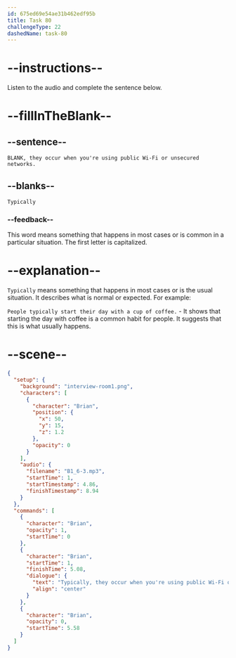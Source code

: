 ```yaml
---
id: 675ed69e54ae31b462edf95b
title: Task 80
challengeType: 22
dashedName: task-80
---
```


<!-- (Audio) Brian: Typically, they occur when you're using public Wi-Fi or unsecured networks. -->

# --instructions--

Listen to the audio and complete the sentence below.

# --fillInTheBlank--

## --sentence--

`BLANK, they occur when you're using public Wi-Fi or unsecured networks.`

## --blanks--

`Typically`

### --feedback--

This word means something that happens in most cases or is common in a particular situation. The first letter is capitalized.

# --explanation--

`Typically` means something that happens in most cases or is the usual situation. It describes what is normal or expected. For example:

`People typically start their day with a cup of coffee.` - It shows that starting the day with coffee is a common habit for people. It suggests that this is what usually happens.

# --scene--

```json
{
  "setup": {
    "background": "interview-room1.png",
    "characters": [
      {
        "character": "Brian",
        "position": {
          "x": 50,
          "y": 15,
          "z": 1.2
        },
        "opacity": 0
      }
    ],
    "audio": {
      "filename": "B1_6-3.mp3",
      "startTime": 1,
      "startTimestamp": 4.86,
      "finishTimestamp": 8.94
    }
  },
  "commands": [
    {
      "character": "Brian",
      "opacity": 1,
      "startTime": 0
    },
    {
      "character": "Brian",
      "startTime": 1,
      "finishTime": 5.08,
      "dialogue": {
        "text": "Typically, they occur when you're using public Wi-Fi or unsecured networks.",
        "align": "center"
      }
    },
    {
      "character": "Brian",
      "opacity": 0,
      "startTime": 5.58
    }
  ]
}
```
